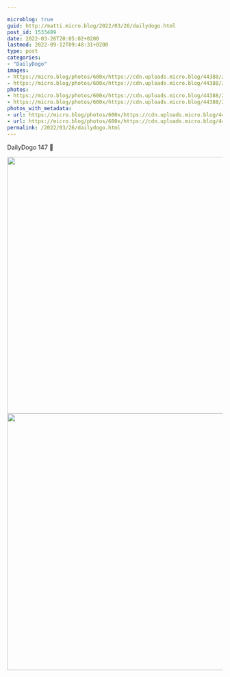 ```yaml
---

microblog: true
guid: http://matti.micro.blog/2022/03/26/dailydogo.html
post_id: 1533489
date: 2022-03-26T20:05:02+0200
lastmod: 2022-09-12T09:48:31+0200
type: post
categories:
- "DailyDogo"
images:
- https://micro.blog/photos/600x/https://cdn.uploads.micro.blog/44388/2022/027a3a5593.jpg
- https://micro.blog/photos/600x/https://cdn.uploads.micro.blog/44388/2022/07965f6f17.jpg
photos:
- https://micro.blog/photos/600x/https://cdn.uploads.micro.blog/44388/2022/027a3a5593.jpg
- https://micro.blog/photos/600x/https://cdn.uploads.micro.blog/44388/2022/07965f6f17.jpg
photos_with_metadata:
- url: https://micro.blog/photos/600x/https://cdn.uploads.micro.blog/44388/2022/027a3a5593.jpg
- url: https://micro.blog/photos/600x/https://cdn.uploads.micro.blog/44388/2022/07965f6f17.jpg
permalink: /2022/03/26/dailydogo.html
---
```

DailyDogo 147 🐶

<img src="https://micro.blog/photos/600x/https://blog.martin-haehnel.de/uploads/2022/027a3a5593.jpg" width="599" height="600" alt="" /><img src="https://micro.blog/photos/600x/https://blog.martin-haehnel.de/uploads/2022/07965f6f17.jpg" width="599" height="600" alt="" />
